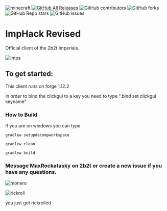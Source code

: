 ![minecraft](https://img.shields.io/badge/Minecraft-1.12.2-blue.svg)
[![GitHub All Releases](https://img.shields.io/github/downloads/Supergamer5465/ImpHack-Revised/total?color=purple)](https://github.com/Supergamer5465/ImpHack-Revised/releases)
![GitHub contributors](https://img.shields.io/github/contributors/Supergamer5465/ImpHack-Revised?logo=github)
![GitHub forks](https://img.shields.io/github/forks/Supergamer5465/ImpHack-Revised?logo=github)
![GitHub Repo stars](https://img.shields.io/github/stars/Supergamer5465/ImpHack-Revised?logo=github)
![GitHub issues](https://img.shields.io/github/issues/Supergamer5465/ImpHack-Revised?logo=Github)

# ImpHack Revised
Official client of the 2b2t Imperials.

![imps](https://user-images.githubusercontent.com/64598162/137604406-ef3e8459-b1c6-4094-9354-d3e8c9853c39.png)

## To get started:
This client runs on forge 1.12.2

In order to bind the clickgui to a key you need to type ".bind set clickgui keyname"

### How to Build 
If you are on windows you can type 

`gradlew setupdecompworkspace`

`gradlew clean`

`gradlew build`

### Message MaxRockatasky on 2b2t or create a new issue if you have any questions.

![monero](https://cdn.discordapp.com/attachments/840168131652747266/899713998864388136/sigma.png)

![rickroll](https://c.tenor.com/o656qFKDzeUAAAAC/rick-astley-never-gonna-give-you-up.gif)

you just got rickrolled
